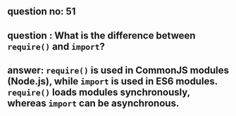 
      
## question no: 51

## question : What is the difference between `require()` and `import`?

## answer: `require()` is used in CommonJS modules (Node.js), while `import` is used in ES6 modules. `require()` loads modules synchronously, whereas `import` can be asynchronous.
      